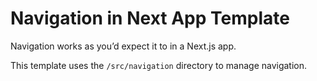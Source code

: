 # Navigation in Next App Template

Navigation works as you’d expect it to in a Next.js app.

This template uses the `/src/navigation` directory to manage navigation.